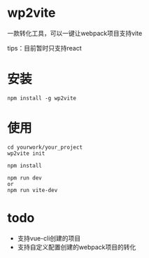 # wp2vite



一款转化工具，可以一键让webpack项目支持vite

tips：目前暂时只支持react

# 安装
```
npm install -g wp2vite
```
# 使用
```
cd yourwork/your_project
wp2vite init

npm install

npm run dev
or
npm run vite-dev
```

# todo
- 支持vue-cli创建的项目
- 支持自定义配置创建的webpack项目的转化
